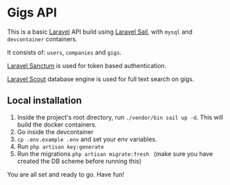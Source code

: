 # Gigs API
This is a basic [Laravel](https://laravel.com/) API build using [Laravel Sail](https://laravel.com/docs/9.x/sail), with ```mysql``` and ```devcontainer``` containers.

It consists of: `users`, `companies` and `gigs`.

[Laravel Sanctum](https://laravel.com/docs/9.x/sanctum) is used for token based authentication.

[Laravel Scout](https://laravel.com/docs/9.x/scout) database engine is used for full text search on gigs.

## Local installation
1. Inside the project's root directory, run ```./vendor/bin sail up -d```. This will build the docker containers.
2. Go inside the devcontainer
3. ```cp .env.example .env``` and set your env variables.
4. Run ```php artisan key:generate```
5. Run the migrations ```php artisan migrate:fresh ``` (make sure you have created the DB scheme before running this)

You are all set and ready to go. Have fun!
